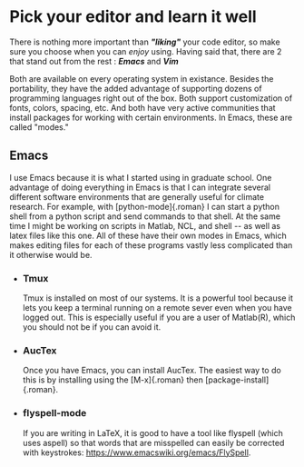 # Pick your editor and learn it well

There is nothing more important than **_"liking"_** your code editor,
so make sure you choose when you can _enjoy_ using. Having said that,
there are 2 that stand out from the rest : **_Emacs_** and **_Vim_**
 
Both are available on every operating system in existance.
Besides the portability, they have the added advantage of supporting
dozens of programming languages right out of the box. Both support
customization of fonts, colors, spacing, etc. And both have very
active communities that 
 install packages for working with certain
environments. In Emacs, these are called "modes."

## Emacs

I use Emacs because it is what I started using in graduate school. One
advantage of doing everything in Emacs is that I can integrate several
different software environments that are generally useful for climate
research. For example, with [python-mode]{.roman} I can start a python
shell from a python script and send commands to that shell. At the same
time I might be working on scripts in Matlab, NCL, and shell -- as well
as latex files like this one. All of these have their own modes in
Emacs, which makes editing files for each of these programs vastly less
complicated than it otherwise would be.

-   ### Tmux
    Tmux is installed on most of our systems. It is a powerful tool because
    it lets you keep a terminal running on a remote sever even when you have
    logged out. This is especially useful if you are a user of Matlab(R),
    which you should not be if you can avoid it.

-   ### AucTex
    Once you have Emacs, you can install AucTex. The easiest way to do this
    is by installing using the [M-x]{.roman} then [package-install]{.roman}.

-   ### flyspell-mode
    If you are writing in LaTeX, it is good to have a tool like flyspell
    (which uses aspell) so that words that are misspelled can easily be
    corrected with keystrokes: <https://www.emacswiki.org/emacs/FlySpell>.


